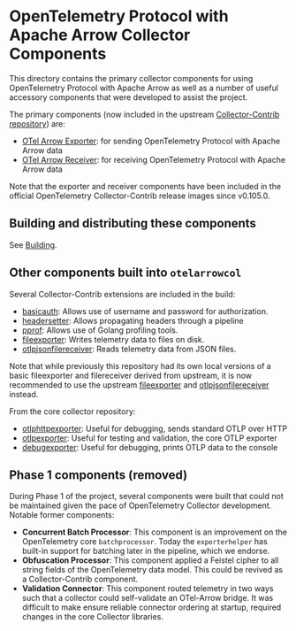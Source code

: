# OpenTelemetry Protocol with Apache Arrow Collector Components

This directory contains the primary collector components for using OpenTelemetry
Protocol with Apache Arrow as well as a number of useful accessory components
that were developed to assist the project.

The primary components (now included in the upstream [Collector-Contrib
repository][COLLECTORCONTRIB]) are:

- [OTel Arrow Exporter][ARROWEXPORTER]: for sending OpenTelemetry Protocol with
      Apache Arrow data
- [OTel Arrow Receiver][ARROWRECEIVER]: for receiving OpenTelemetry Protocol
      with Apache Arrow data

Note that the exporter and receiver components have been included in the
official OpenTelemetry Collector-Contrib release images since v0.105.0.

## Building and distributing these components

See [Building][BUILDING].

## Other components built into `otelarrowcol`

Several Collector-Contrib extensions are included in the build:

- [basicauth][BASICAUTHEXT]: Allows use of username and password for
  authorization.
- [headersetter][HEADERSETTEREXT]: Allows propagating headers through a pipeline
- [pprof][PPROFEXT]: Allows use of Golang profiling tools.
- [fileexporter][FILEEXPORTER]: Writes telemetry data to files on disk.
- [otlpjsonfilereceiver][FILERECEIVER]: Reads telemetry data from JSON files.

Note that while previously this repository had its own local versions of a basic
fileexporter and filereceiver derived from upstream, it is now recommended to
use the upstream [fileexporter][FILEEXPORTER] and
[otlpjsonfilereceiver][FILERECEIVER] instead.

From the core collector repository:

- [otlphttpexporter][UPSTREAMHTTPOTLP]:  Useful for debugging, sends standard
      OTLP over HTTP
- [otlpexporter][UPSTREAMOTLP]:  Useful for testing and validation, the
      core OTLP exporter
- [debugexporter][UPSTREAMDEBUG]:   Useful for debugging, prints OTLP data to
      the console

## Phase 1 components (removed)

During Phase 1 of the project, several components were built that
could not be maintained given the pace of OpenTelemetry Collector
development.  Notable former components:

- **Concurrent Batch Processor**: This component is an improvement on the
  OpenTelemetry core `batchprocessor`. Today the `exporterhelper` has
  built-in support for batching later in the pipeline, which we
  endorse.
- **Obfuscation Processor**: This component applied a Feistel cipher to all
  string fields of the OpenTelemetry data model. This could be revived as
  a Collector-Contrib component.
- **Validation Connector**: This component routed telemetry in two
  ways such that a collector could self-validate an OTel-Arrow
  bridge. It was difficult to make ensure reliable connector ordering
  at startup, required changes in the core Collector libraries.

[BUILDING]: ./BUILDING.md
[COLLECTORCONTRIB]:
    https://github.com/open-telemetry/opentelemetry-collector-contrib
[ARROWEXPORTER]:
    https://github.com/open-telemetry/opentelemetry-collector-contrib/blob/main/exporter/otelarrowexporter/README.md
[ARROWRECEIVER]:
    https://github.com/open-telemetry/opentelemetry-collector-contrib/blob/main/receiver/otelarrowreceiver/README.md
[FILEEXPORTER]:
    https://github.com/open-telemetry/opentelemetry-collector-contrib/blob/main/exporter/fileexporter/README.md
[FILERECEIVER]:
    https://github.com/open-telemetry/opentelemetry-collector-contrib/blob/main/receiver/otlpjsonfilereceiver/README.md
[BASICAUTHEXT]:
    https://github.com/open-telemetry/opentelemetry-collector-contrib/blob/main/extension/basicauthextension/README.md
[HEADERSETTEREXT]:
    https://github.com/open-telemetry/opentelemetry-collector-contrib/blob/main/extension/headerssetterextension/README.md
[PPROFEXT]:
    https://github.com/open-telemetry/opentelemetry-collector-contrib/blob/main/extension/pprofextension/README.md
[UPSTREAMHTTPOTLP]:
    https://github.com/open-telemetry/opentelemetry-collector/blob/main/exporter/otlphttpexporter/README.md
[UPSTREAMOTLP]:
    https://github.com/open-telemetry/opentelemetry-collector/blob/main/exporter/otlpexporter/README.md
[UPSTREAMDEBUG]:
    https://github.com/open-telemetry/opentelemetry-collector/blob/main/exporter/debugexporter/README.md
